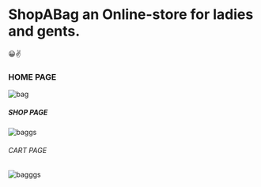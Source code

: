 
# ShopABag an Online-store for ladies and gents.
😀✌


### HOME PAGE
![bag](https://user-images.githubusercontent.com/43039787/127785137-e7f41477-476c-46e7-b195-053442523c87.JPG)


##### SHOP PAGE
![baggs](https://user-images.githubusercontent.com/43039787/127785148-90d59f51-bc64-4284-8c96-96194bbf7a34.JPG)

###### CART PAGE
![bagggs](https://user-images.githubusercontent.com/43039787/127785162-259b6cf0-5c5b-4803-a752-b0d6f330e25d.JPG)
